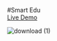 #Smart Edu
<br/>
<a href="https://smartedu-ynsergl.herokuapp.com/">Live Demo</a>


![download (1)](https://user-images.githubusercontent.com/56773451/153672427-8b9a9045-9cb8-43be-9ca5-eb97a6bdab86.png)
